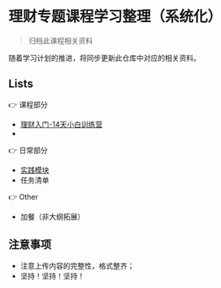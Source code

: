 # 理财专题课程学习整理（系统化）

> 归档此课程相关资料


随着学习计划的推进，将同步更新此仓库中对应的相关资料。

## Lists

👉 课程部分
  - [理财入门-14天小白训练营](14-day-started)
  - 

👉 日常部分
  - [实践模块](doing-notes)
  - 任务清单

👉 Other
  - 加餐（非大纲拓展）

## 注意事项

  - 注意上传内容的完整性，格式整齐；
  - 坚持！坚持！坚持！

